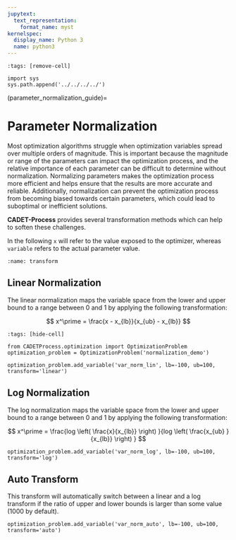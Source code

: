 ```yaml
---
jupytext:
  text_representation:
    format_name: myst
kernelspec:
  display_name: Python 3
  name: python3
---
```


```{code-cell} ipython3
:tags: [remove-cell]

import sys
sys.path.append('../../../../')
```

(parameter_normalization_guide)=
# Parameter Normalization
Most optimization algorithms struggle when optimization variables spread over multiple orders of magnitude.
This is important because the magnitude or range of the parameters can impact the optimization process, and the relative importance of each parameter can be difficult to determine without normalization.
Normalizing parameters makes the optimization process more efficient and helps ensure that the results are more accurate and reliable.
Additionally, normalization can prevent the optimization process from becoming biased towards certain parameters, which could lead to suboptimal or inefficient solutions.

**CADET-Process** provides several transformation methods which can help to soften these challenges.

In the following `x` will refer to the value exposed to the optimizer, whereas `variable` refers to the actual parameter value.

```{figure} ./figures/transform.svg
:name: transform
```

## Linear Normalization
The linear normalization maps the variable space from the lower and upper bound to a range between $0$ and $1$ by applying the following transformation:

$$
x^\prime = \frac{x - x_{lb}}{x_{ub} - x_{lb}}
$$

```{code-cell} ipython3
:tags: [hide-cell]

from CADETProcess.optimization import OptimizationProblem
optimization_problem = OptimizationProblem('normalization_demo')
```

```{code-cell} ipython3
optimization_problem.add_variable('var_norm_lin', lb=-100, ub=100, transform='linear')
```

## Log Normalization
The log normalization maps the variable space from the lower and upper bound to a range between $0$ and $1$ by applying the following transformation:

$$
x^\prime = \frac{log \left( \frac{x}{x_{lb}} \right) }{log \left( \frac{x_{ub} }{x_{lb}} \right) }
$$

```{code-cell} ipython3
optimization_problem.add_variable('var_norm_log', lb=-100, ub=100, transform='log')
```

## Auto Transform
This transform will automatically switch between a linear and a log transform if the ratio of upper and lower bounds is larger than some value ($1000$ by default).


```{code-cell} ipython3
optimization_problem.add_variable('var_norm_auto', lb=-100, ub=100, transform='auto')
```
